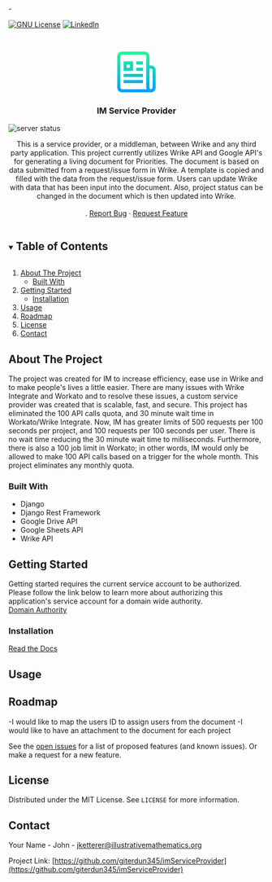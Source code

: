 <!--
*** Thanks for checking out the Best-README-Template. If you have a suggestion
*** that would make this better, please fork the repo and create a pull request
*** or simply open an issue with the tag "enhancement".
*** Thanks again! Now go create something AMAZING! :D
***
***
***
*** To avoid retyping too much info. Do a search and replace for the following:
*** giterdun345, imServiceProvider, twitter_handle, jketterer@illustrativemathematics.org, imServiceProvider, project_description
-->



<!-- PROJECT SHIELDS -->
<!--
*** I'm using markdown "reference style" links for readability.
*** Reference links are enclosed in brackets [ ] instead of parentheses ( ).
*** See the bottom of this document for the declaration of the reference variables
*** for contributors-url, forks-url, etc. This is an optional, concise syntax you may use.
*** https://www.markdownguide.org/basic-syntax/#reference-style-links
-->-

[![GNU License][license-shield]][license-url]
[![LinkedIn][linkedin-shield]][linkedin-url]
<!-- [![Heroku Status][heroku-shield]][heroku-url] -->


<!-- PROJECT LOGO -->
<br />
<p align="center">
  <a href="https://github.com/giterdun345/imServiceProvider">
    <img src="logo.png" alt="Logo" width="80" height="80">
  </a>

  <h3 align="center">IM Service Provider</h3>
  <img src="https://heroku-status-badges.herokuapp.com/immense-plains-50482" alt="server status">

  <p align="center">
    This is a service provider, or a middleman, between Wrike and any third party application.
    This project currently utilizes Wrike API and Google API's for generating a living document for Priorities. The document is based on data submitted from a request/issue form in Wrike. A template is copied and filled with the data from the request/issue form. Users can update Wrike with data that has been input into the document. Also, project status can 
    be changed in the document which is then updated into Wrike. 
    <br />
    <!-- <a href="https://github.com/giterdun345/imServiceProvider"><strong>Explore the docs »</strong></a> -->
    <br />
    <!-- <a href="https://github.com/giterdun345/imServiceProvider">View Demo</a> -->
    .
    <a href="https://github.com/giterdun345/imServiceProvider/issues">Report Bug</a>
    ·
    <a href="https://github.com/giterdun345/imServiceProvider/issues">Request Feature</a>
  </p>
</p>



<!-- TABLE OF CONTENTS -->
<details open="open">
  <summary><h2 style="display: inline-block">Table of Contents</h2></summary>
  <ol>
    <li>
      <a href="#about-the-project">About The Project</a>
      <ul>
        <li><a href="#built-with">Built With</a></li>
      </ul>
    </li>
    <li>
      <a href="#getting-started">Getting Started</a>
      <ul>
        <li><a href="#installation">Installation</a></li>
      </ul>
    </li>
    <li><a href="#usage">Usage</a></li>
    <li><a href="#roadmap">Roadmap</a></li>
    <li><a href="#license">License</a></li>
    <li><a href="#contact">Contact</a></li>
  </ol>
</details>



<!-- ABOUT THE PROJECT -->
## About The Project
The project was created for IM to increase efficiency, ease use in Wrike and to make people's lives a little easier.
There are many issues with Wrike Integrate and Workato and to resolve these issues, a custom service provider was created
that is scalable, fast, and secure. This project has eliminated the 100 API calls quota, and 30 minute wait time in Workato/Wrike Integrate. Now, IM has greater limits of 500 requests per 100 seconds per project, and 100 requests per 100 seconds per user. There is no wait time reducing the 30 minute wait time to milliseconds. Furthermore, there is also a 100 job limit in Workato; in other words, IM would only be allowed to make 100 API calls based on a trigger for the whole month. This project eliminates any monthly quota.

### Built With

* Django
* Django Rest Framework
* Google Drive API
* Google Sheets API
* Wrike API

<!-- GETTING STARTED -->
## Getting Started

Getting started requires the current service account to be authorized. Please follow the link below to learn more about authorizing this application's service account for a domain wide authority.
<br/>
<a href="https://developers.google.com/identity/protocols/oauth2/service-account/#delegatingauthority">Domain Authority<a>
<br/>

### Installation
<a href="https://developers.google.com/apps-script/add-ons/how-tos/publish-add-on-overview">Read the Docs</a>


<!-- USAGE EXAMPLES -->
## Usage



<!-- ROADMAP -->
## Roadmap

-I would like to map the users ID to assign users from the document
-I would like to have an attachment to the document for each project

See the [open issues](https://github.com/giterdun345/imServiceProvider/issues) for a list of proposed features (and known issues). Or make a request for a new feature.




<!-- LICENSE -->
## License

Distributed under the MIT License. See `LICENSE` for more information.



<!-- CONTACT -->
## Contact

Your Name - John - jketterer@illustrativemathematics.org

Project Link: [https://github.com/giterdun345/imServiceProvider](https://github.com/giterdun345/imServiceProvider)


<!-- MARKDOWN LINKS & IMAGES -->
<!-- https://www.markdownguide.org/basic-syntax/#reference-style-links -->
[issues-shield]: https://img.shields.io/github/issues/giterdun345/repo.svg?style=for-the-badge
[issues-url]: https://github.com/giterdun345/repo/issues
[license-shield]: https://img.shields.io/github/license/giterdun345/repo.svg?style=for-the-badge
[license-url]: https://github.com/giterdun345/repo/blob/master/LICENSE.txt
[linkedin-shield]: https://img.shields.io/badge/-LinkedIn-black.svg?style=for-the-badge&logo=linkedin&colorB=555
[linkedin-url]: https://linkedin.com/in/jm-ketterer
<!-- [heroku-shield]:
[heroku-url]: https://heroku-status-badges.herokuapp.com/immense-plains-50482 -->